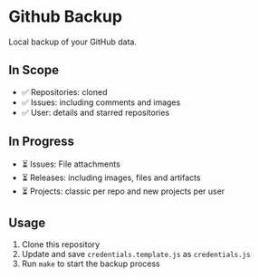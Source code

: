 # Github Backup

Local backup of your GitHub data.

## In Scope

- ✅ Repositories: cloned
- ✅ Issues: including comments and images
- ✅ User: details and starred repositories  

## In Progress
- ⏳ Issues: File attachments
- ⏳ Releases: including images, files and artifacts
- ⏳ Projects: classic per repo and new projects per user

## Usage

1. Clone this repository
2. Update and save `credentials.template.js` as `credentials.js`
3. Run `make` to start the backup process